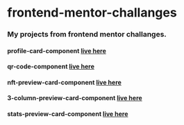 # frontend-mentor-challanges


### My projects from frontend mentor challanges.


#### profile-card-component [live here](https://b3e590c2.profile-card-component-6c3.pages.dev/)

#### qr-code-component [live here](https://qr-code-component-aiq.pages.dev/)

#### nft-preview-card-component [live here](https://nft-preview-card-component-4m2.pages.dev/)

#### 3-column-preview-card-component [live here](https://3-column-preview-card-component-9bf.pages.dev/)

#### stats-preview-card-component [live here](https://stats-preview-card-component-ghb.pages.dev/)
